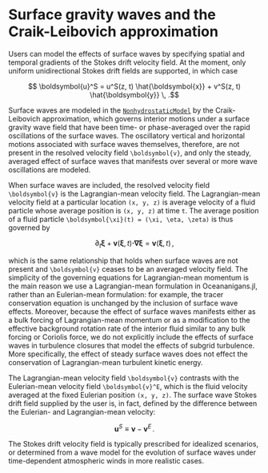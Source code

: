 # Surface gravity waves and the Craik-Leibovich approximation

Users can model the effects of surface waves by specifying spatial and temporal gradients of the
Stokes drift velocity field. At the moment, only uniform unidirectional Stokes drift fields are
supported, in which case
```math
    \boldsymbol{u}^S = u^S(z, t) \hat{\boldsymbol{x}} + v^S(z, t) \hat{\boldsymbol{y}} \, .
```
Surface waves are modeled in the [`NonhydrostaticModel`](@ref) by the Craik-Leibovich approximation,
which governs interior motions under a surface gravity wave field that have been time- or
phase-averaged over the rapid oscillations of the surface waves.
The oscillatory vertical and horizontal motions associated with surface waves themselves,
therefore, are not present in the resolved velocity field ``\boldsymbol{v}``, and only the 
steady, averaged effect of surface waves that manifests over several or more wave oscillations 
are modeled.

When surface waves are included, the resolved velocity field ``\boldsymbol{v}`` is the 
Lagrangian-mean velocity field. The Lagrangian-mean velocity field at a particular location 
``(x, y, z)`` is average velocity of a fluid particle whose average position is ``(x, y, z)`` 
at time ``t``. The average position of a fluid particle ``\boldsymbol{\xi}(t) = (\xi, \eta, \zeta)`` 
is thus governed by
```math
    \partial_t \boldsymbol{\xi} + \boldsymbol{v}(\boldsymbol{\xi}, t) \boldsymbol{\cdot} \boldsymbol{\nabla} \boldsymbol{\xi} = \boldsymbol{v}(\boldsymbol{\xi}, t) \, ,
```
which is the same relationship that holds when surface waves are not present and ``\boldsymbol{v}`` 
ceases to be an averaged velocity field. The simplicity of the governing equations for Lagrangian-mean 
momentum is the main reason we use a Lagrangian-mean formulation in Oceananigans.jl, rather 
than an Eulerian-mean formulation: for example, the tracer conservation equation is unchanged 
by the inclusion of surface wave effects. Moreover, because the effect of surface waves manifests 
either as a bulk forcing of Lagrangian-mean momentum or as a modification to the effective background 
rotation rate of the interior fluid similar to any bulk forcing or Coriolis force, we do not 
explicitly include the effects of surface waves in turbulence closures that model the effects 
of subgrid turbulence. More specifically, the effect of steady surface waves does not effect 
the conservation of Lagrangian-mean turbulent kinetic energy.

The Lagrangian-mean velocity field ``\boldsymbol{v}`` contrasts with the Eulerian-mean velocity 
field ``\boldsymbol{v}^E``, which is the fluid velocity averaged at the fixed Eulerian position 
``(x, y, z)``. The surface wave Stokes drift field supplied by the user is, in fact, defined
by the difference between the Eulerian- and Lagrangian-mean velocity:
```math
    \boldsymbol{u}^S \equiv \boldsymbol{v} - \boldsymbol{v}^E \, .
```
The Stokes drift velocity field is typically prescribed for idealized scenarios, or determined
from a wave model for the evolution of surface waves under time-dependent atmospheric winds
in more realistic cases.
